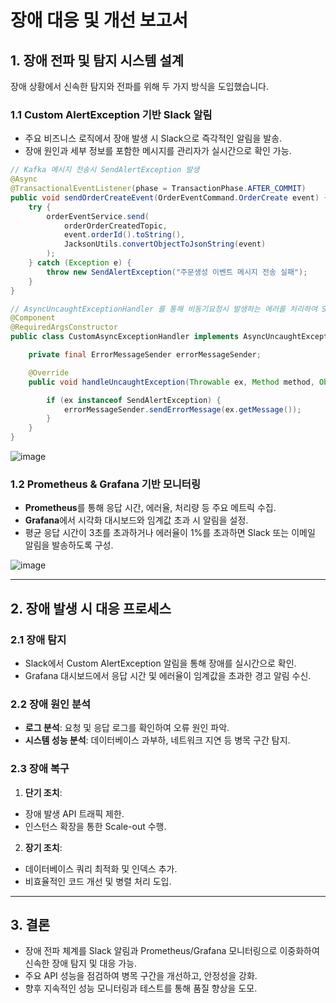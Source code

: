 # **장애 대응 및 개선 보고서**

## **1. 장애 전파 및 탐지 시스템 설계**
장애 상황에서 신속한 탐지와 전파를 위해 두 가지 방식을 도입했습니다.

### **1.1 Custom AlertException 기반 Slack 알림**
- 주요 비즈니스 로직에서 장애 발생 시 Slack으로 즉각적인 알림을 발송.
- 장애 원인과 세부 정보를 포함한 메시지를 관리자가 실시간으로 확인 가능.

```java
// Kafka 메시지 전송시 SendAlertException 발생
@Async
@TransactionalEventListener(phase = TransactionPhase.AFTER_COMMIT)
public void sendOrderCreateEvent(OrderEventCommand.OrderCreate event) {
    try {
        orderEventService.send(
            orderOrderCreatedTopic,
            event.orderId().toString(),
            JacksonUtils.convertObjectToJsonString(event)
        );
    } catch (Exception e) {
        throw new SendAlertException("주문생성 이벤트 메시지 전송 실패");
    }
}
```



```java
// AsyncUncaughtExceptionHandler 를 통해 비동기요청시 발생하는 에러를 처리하여 Slack 알림 전송
@Component
@RequiredArgsConstructor
public class CustomAsyncExceptionHandler implements AsyncUncaughtExceptionHandler {

	private final ErrorMessageSender errorMessageSender;

	@Override
	public void handleUncaughtException(Throwable ex, Method method, Object... params) {

		if (ex instanceof SendAlertException) {
			errorMessageSender.sendErrorMessage(ex.getMessage());
		}
	}
}

```

![image](https://github.com/user-attachments/assets/4f975107-7f80-4225-afbc-462e57035d7e)



### **1.2 Prometheus & Grafana 기반 모니터링**
- **Prometheus**를 통해 응답 시간, 에러율, 처리량 등 주요 메트릭 수집.
- **Grafana**에서 시각화 대시보드와 임계값 초과 시 알림을 설정.
- 평균 응답 시간이 3초를 초과하거나 에러율이 1%를 초과하면 Slack 또는 이메일 알림을 발송하도록 구성.

![image](https://github.com/user-attachments/assets/c3d02af1-0935-4913-9b4d-7e89f0bd28cd)

---

## **2. 장애 발생 시 대응 프로세스**
### **2.1 장애 탐지**
- Slack에서 Custom AlertException 알림을 통해 장애를 실시간으로 확인.
- Grafana 대시보드에서 응답 시간 및 에러율이 임계값을 초과한 경고 알림 수신.

### **2.2 장애 원인 분석**
- **로그 분석**: 요청 및 응답 로그를 확인하여 오류 원인 파악.
- **시스템 성능 분석**: 데이터베이스 과부하, 네트워크 지연 등 병목 구간 탐지.

### **2.3 장애 복구**
1. **단기 조치**:
  - 장애 발생 API 트래픽 제한.
  - 인스턴스 확장을 통한 Scale-out 수행.
2. **장기 조치**:
  - 데이터베이스 쿼리 최적화 및 인덱스 추가.
  - 비효율적인 코드 개선 및 병렬 처리 도입.

---

## **3. 결론**
- 장애 전파 체계를 Slack 알림과 Prometheus/Grafana 모니터링으로 이중화하여 신속한 장애 탐지 및 대응 가능.
- 주요 API 성능을 점검하여 병목 구간을 개선하고, 안정성을 강화.
- 향후 지속적인 성능 모니터링과 테스트를 통해 품질 향상을 도모.
